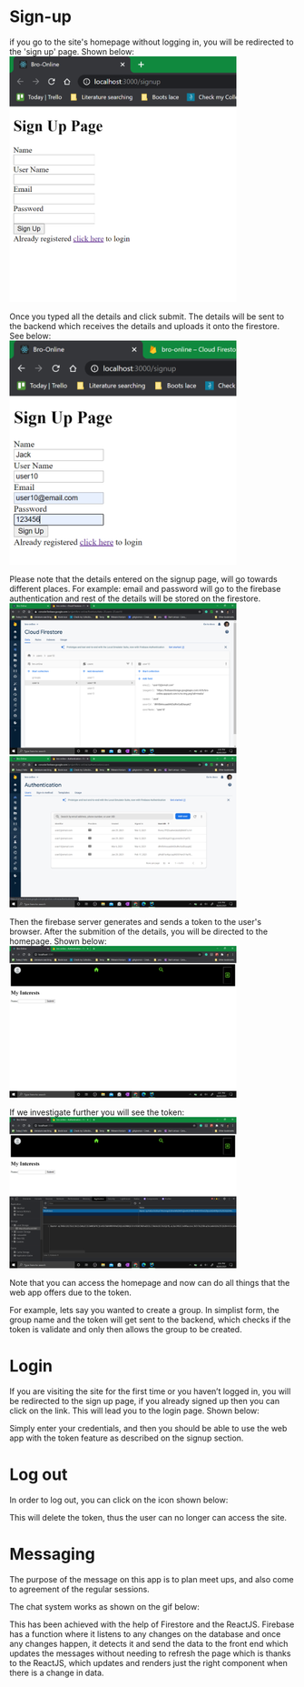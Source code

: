 # Sign-up #

if you go to the site's homepage without logging in, you will be redirected to the 'sign up' page. Shown below:<br>
<img src="final_product/technical_documentation/images/sign_up_pg.png" alt="drawing" width="400"/>

Once you typed all the details and click submit. The details will be sent to the backend which receives the details and uploads it onto the firestore. See below:<br>
<img src="final_product/technical_documentation/images/sign_up_page_detail_fill.png" alt="drawing" width="400"/>

Please note that the details entered on the signup page, will go towards different places. For example: email and password will go to the firebase authentication and rest of the details will be stored on the firestore.<br>
<img src="final_product/technical_documentation/images/firestore_user10.png" alt="drawing" width="400"/><br>
<img src="final_product/technical_documentation/images/auth_user10.png" alt="drawing" width="400"/>


Then the firebase server generates and sends a token to the user's browser. After the submition of the details, you will be directed to the homepage. Shown below:<br>
<img src="final_product/technical_documentation/images/home_page.png" alt="drawing" width="400"/>

If we investigate further you will see the token:<br>
<img src="final_product/technical_documentation/images/token.png" alt="drawing" width="400"/>

Note that you can access the homepage and now can do all things that the web app offers due to the token.

For example, lets say you wanted to create a group. In simplist form, the group name and the token will get sent to the backend, which checks if the token is validate and only then allows the group to be created.

# Login #

If you are visiting the site for the first time or you haven’t logged in, you will be redirected to the sign up page, if you already signed up then you can click on the link. This will lead you to the login page. Shown below:

Simply enter your credentials, and then you should be able to use the web app with the token feature as described on the signup section.

# Log out #

In order to log out, you can click on the icon shown below:

This will delete the token, thus the user can no longer can access the site.

# Messaging #

The purpose of the message on this app is to plan meet ups, and also come to agreement of the regular sessions.

The chat system works as shown on the gif below:

This has been achieved with the help of Firestore and the ReactJS. Firebase has a function where it listens to any changes on the database and once any changes happen, it detects it and send the data to the front end which updates the messages without needing to refresh the page which is thanks to the ReactJS, which updates and renders just the right component when there is a change in data.


